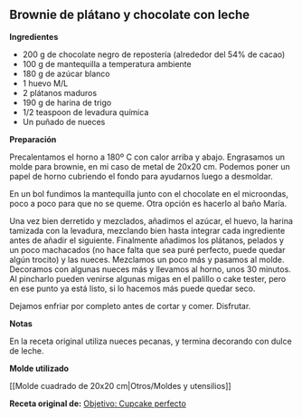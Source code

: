 ## Brownie de plátano y chocolate con leche

**Ingredientes**

- 200 g de chocolate negro de repostería (alrededor del 54% de cacao)
- 100 g de mantequilla a temperatura ambiente
- 180 g de azúcar blanco
- 1 huevo M/L
- 2 plátanos maduros
- 190 g de harina de trigo
- 1/2 teaspoon de levadura química
- Un puñado de nueces

**Preparación**

Precalentamos el horno a 180º C con calor arriba y abajo. Engrasamos un molde para brownie, en mi caso de metal de 20x20 cm. Podemos poner un papel de horno cubriendo el fondo para ayudarnos luego a desmoldar.

En un bol fundimos la mantequilla junto con el chocolate en el microondas, poco a poco para que no se queme. Otra opción es hacerlo al baño María.

Una vez bien derretido y mezclados, añadimos el azúcar, el huevo, la harina tamizada con la levadura, mezclando bien hasta integrar cada ingrediente antes de añadir el siguiente. Finalmente añadimos los plátanos, pelados y un poco machacados (no hace falta que sea puré perfecto, puede quedar algún trocito) y las nueces. Mezclamos un poco más y pasamos al molde. Decoramos con algunas nueces más y llevamos al horno, unos 30 minutos. Al pincharlo pueden venirse algunas migas en el palillo o cake tester, pero en ese punto ya está listo, si lo hacemos más puede quedar seco.

Dejamos enfriar por completo antes de cortar y comer. Disfrutar.

**Notas**


En la receta original utiliza nueces pecanas, y termina decorando con dulce de leche.

**Molde utilizado**

[[Molde cuadrado de 20x20 cm|Otros/Moldes y utensilios]]

**Receta original de:** [Objetivo: Cupcake perfecto](http://www.objetivocupcake.com/2016/07/brownie-de-platano-y-chocolate-con-leche.html)
